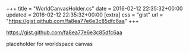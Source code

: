 +++
title = "WorldCanvasHolder.cs"
date = 2016-02-12 22:35:32+00:00
updated = 2016-02-12 22:35:32+00:00
[extra]
css = "gist"
url = "https://gist.github.com/fa8ea77e6e3c85dfc6aa"
+++

<https://gist.github.com/fa8ea77e6e3c85dfc6aa>

placeholder for worldspace canvas

